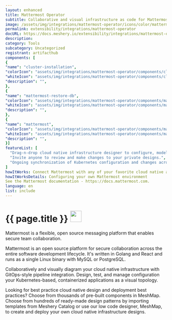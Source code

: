 ```yaml
---
layout: enhanced
title: Mattermost Operator
subtitle: Collaborative and visual infrastructure as code for Mattermost Operator
image: /assets/img/integrations/mattermost-operator/icons/color/mattermost-operator-color.svg
permalink: extensibility/integrations/mattermost-operator
docURL: https://docs.meshery.io/extensibility/integrations/mattermost-operator
description: 
category: Tools
subcategory: Uncategorized
registrant: artifacthub
components: [
{
"name": "cluster-installation",
"colorIcon": "assets/img/integrations/mattermost-operator/components/cluster-installation/icons/color/cluster-installation-color.svg",
"whiteIcon": "assets/img/integrations/mattermost-operator/components/cluster-installation/icons/white/cluster-installation-white.svg",
"description": "",
},
{
"name": "mattermost-restore-db",
"colorIcon": "assets/img/integrations/mattermost-operator/components/mattermost-restore-db/icons/color/mattermost-restore-db-color.svg",
"whiteIcon": "assets/img/integrations/mattermost-operator/components/mattermost-restore-db/icons/white/mattermost-restore-db-white.svg",
"description": "",
},
{
"name": "mattermost",
"colorIcon": "assets/img/integrations/mattermost-operator/components/mattermost/icons/color/mattermost-color.svg",
"whiteIcon": "assets/img/integrations/mattermost-operator/components/mattermost/icons/white/mattermost-white.svg",
"description": "",
}]
featureList: [
  "Drag-n-drop cloud native infrastructure designer to configure, model, and deploy your workloads.",
  "Invite anyone to review and make changes to your private designs.",
  "Ongoing synchronization of Kubernetes configuration and changes across any number of clusters."
]
howItWorks: Connect Mattermost with any of your favorite cloud native apps in just a few clicks. Design, build, and automate anything for your work by integrating apps like Mattermost to create visual automated workflows. Choose from thousands of ready-made apps or use our no-code toolkit to connect to apps not yet in our library.
howItWorksDetails: Configuring your own Mattermost environment
See the Mattermost documentation - https://docs.mattermost.com.
language: en
list: include
---
```

<h1>{{ page.title }} <img src="{{ page.image }}" style="width: 35px; height: 35px;" /></h1>

<p>
Mattermost is a flexible, open source messaging platform that enables secure team collaboration.
</p>
<p>Mattermost is an open source platform for secure collaboration across the entire software development lifecycle. It's written in Golang and React and runs as a single Linux binary with MySQL or PostgreSQL.</p>
<p>
    Collaboratively and visually diagram your cloud native infrastructure with GitOps-style pipeline integration. Design, test, and manage configuration your Kubernetes-based, containerized applications as a visual topology.
</p>
<p>
    Looking for best practice cloud native design and deployment best practices? Choose from thousands of pre-built components in MeshMap. Choose from hundreds of ready-made design patterns by importing templates from Meshery Catalog or use our low code designer, MeshMap, to create and deploy your own cloud native infrastructure designs.
</p>

